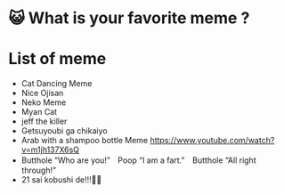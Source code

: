 # 😺 What is your favorite meme ?

# List of meme
- Cat Dancing Meme
- Nice Ojisan
- Neko Meme
- Myan Cat
- jeff the killer
- Getsuyoubi ga chikaiyo
- Arab with a shampoo bottle Meme <https://www.youtube.com/watch?v=m1jh137X6sQ>
- Butthole “Who are you!”　Poop “I am a fart.”　Butthole “All right through!”
- 21 sai kobushi de!!!🤜🤛 
